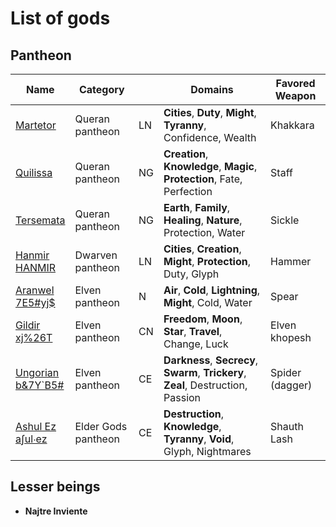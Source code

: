 # List of gods

## Pantheon

| Name                                                                            | Category            |     | Domains                                                                            | Favored Weapon  |
| ------------------------------------------------------------------------------- | ------------------- | --- | ---------------------------------------------------------------------------------- | --------------- |
| [Martetor](queran/#martetor)                                                    | Queran pantheon     | LN  | **Cities**, **Duty**, **Might**, **Tyranny**, Confidence, Wealth                   | Khakkara        |
| [Quilissa](queran/#quilissa)                                                    | Queran pantheon     | NG  | **Creation**, **Knowledge**, **Magic**, **Protection**, Fate, Perfection           | Staff           |
| [Tersemata](queran/#tersemata)                                                  | Queran pantheon     | NG  | **Earth**, **Family**, **Healing**, **Nature**, Protection, Water                  | Sickle          |
| [Hanmir <br/><span class="cirth-dwarf-font">HANMIR</span>](dwarven/#hanmir)     | Dwarven pantheon    | LN  | **Cities**, **Creation**, **Might**, **Protection**, Duty, Glyph                   | Hammer          |
| [Aranwel <br/><span class="tengwar-elf-font">7E5#yj$</span>](elven/#aranwel)    | Elven pantheon      | N   | **Air**, **Cold**, **Lightning**, **Might**, Cold, Water                           | Spear           |
| [Gildir <br/><span class="tengwar-elf-font">xj%26T</span>](elven/#gildir)       | Elven pantheon      | CN  | **Freedom**, **Moon**, **Star**, **Travel**, Change, Luck                          | Elven khopesh   |
| [Ungorian <br/><span class="tengwar-elf-font">b&7Y`B5#</span>](elven/#ungorian) | Elven pantheon      | CE  | **Darkness**, **Secrecy**, **Swarm**, **Trickery**, **Zeal**, Destruction, Passion | Spider (dagger) |
| [Ashul Ez <br/><span class="runic-old-font">aʃul∙ez</span>](elder/#ashul-ez)  | Elder Gods pantheon | CE  | **Destruction**, **Knowledge**, **Tyranny**, **Void**, Glyph, Nightmares           | Shauth Lash     |

## Lesser beings

- **Najtre Inviente**
